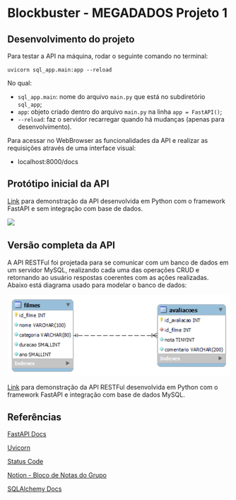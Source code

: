 # Blockbuster - MEGADADOS Projeto 1

## Desenvolvimento do projeto

Para testar a API na máquina, rodar o seguinte comando no terminal:

    uvicorn sql_app.main:app --reload

No qual:

- `sql_app.main`: nome do arquivo `main.py` que está no subdiretório `sql_app`;
- `app`: objeto criado dentro do arquivo `main.py` na linha `app = FastAPI()`;
- `--reload`: faz o servidor recarregar quando há mudanças (apenas para desenvolvimento).

Para acessar no WebBrowser as funcionalidades da API e realizar as requisições através de uma interface visual:

- localhost:8000/docs

## Protótipo inicial da API

[Link](https://youtu.be/x6H8JLdpoqA) para demonstração da API desenvolvida em Python com o framework FastAPI e sem integração com base de dados.

<img src="https://user-images.githubusercontent.com/15271557/231797556-a0293439-939a-4a3d-b3b5-3d2abbbe7420.png" width="800">

## Versão completa da API

A API RESTFul foi projetada para se comunicar com um banco de dados em um servidor MySQL, realizando cada uma das operações CRUD e retornando ao usuário respostas coerentes com as ações realizadas. Abaixo está diagrama usado para modelar o banco de dados:

<img src="blockbuster_model.png" width="800">

[Link]() para demonstração da API RESTFul desenvolvida em Python com o framework FastAPI e integração com base de dados MySQL.

## Referências

[FastAPI Docs](https://fastapi.tiangolo.com/)

[Uvicorn](https://www.uvicorn.org/)

[Status Code](https://www.restapitutorial.com/httpstatuscodes.html)

[Notion - Bloco de Notas do Grupo](https://juniper-condor-453.notion.site/Projeto-BlockBuster-2e755cab08d94bcb8cdefe871d6d212d)

[SQLAlchemy Docs](https://docs.sqlalchemy.org/en/20/orm/)
